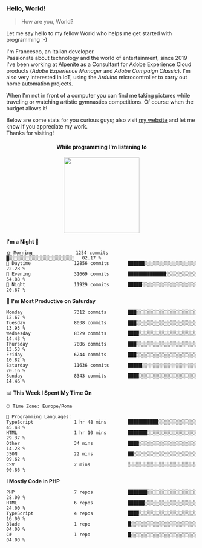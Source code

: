 ### Hello, World!

> How are you, World?

Let me say hello to my fellow World who helps me get started with programming :-)

I'm Francesco, an Italian developer.  
Passionate about technology and the world of entertainment, since 2019 I've been working at [Alpenite](https://www.alpenite.com) as a Consultant for Adobe Experience Cloud products (*Adobe Experience Manager* and *Adobe Campaign Classic*). I'm also very interested in IoT, using the *Arduino* microcontroller to carry out home automation projects.

When I'm not in front of a computer you can find me taking pictures while traveling or watching artistic gymnastics competitions. Of course when the budget allows it!

Below are some stats for you curious guys; also visit [my website](https://www.francescorega.eu) and let me know if you appreciate my work.  
Thanks for visiting!

<div align="center">
  <h4>While programming I'm listening to</h4>
  <a href="https://apps.francescorega.eu/now-playing/11147232609" target="_blank"><img src="https://apps.francescorega.eu/now-playing/11147232609" width="200"></a>
</div>

<!--START_SECTION:waka-->
**I'm a Night 🦉** 

```text
🌞 Morning                1254 commits        █░░░░░░░░░░░░░░░░░░░░░░░░   02.17 % 
🌆 Daytime                12856 commits       ██████░░░░░░░░░░░░░░░░░░░   22.28 % 
🌃 Evening                31669 commits       ██████████████░░░░░░░░░░░   54.88 % 
🌙 Night                  11929 commits       █████░░░░░░░░░░░░░░░░░░░░   20.67 % 
```
📅 **I'm Most Productive on Saturday** 

```text
Monday                   7312 commits        ███░░░░░░░░░░░░░░░░░░░░░░   12.67 % 
Tuesday                  8038 commits        ███░░░░░░░░░░░░░░░░░░░░░░   13.93 % 
Wednesday                8329 commits        ████░░░░░░░░░░░░░░░░░░░░░   14.43 % 
Thursday                 7806 commits        ███░░░░░░░░░░░░░░░░░░░░░░   13.53 % 
Friday                   6244 commits        ███░░░░░░░░░░░░░░░░░░░░░░   10.82 % 
Saturday                 11636 commits       █████░░░░░░░░░░░░░░░░░░░░   20.16 % 
Sunday                   8343 commits        ████░░░░░░░░░░░░░░░░░░░░░   14.46 % 
```


📊 **This Week I Spent My Time On** 

```text
🕑︎ Time Zone: Europe/Rome

💬 Programming Languages: 
TypeScript               1 hr 48 mins        ███████████░░░░░░░░░░░░░░   45.48 % 
HTML                     1 hr 10 mins        ███████░░░░░░░░░░░░░░░░░░   29.37 % 
Other                    34 mins             ████░░░░░░░░░░░░░░░░░░░░░   14.28 % 
JSON                     22 mins             ██░░░░░░░░░░░░░░░░░░░░░░░   09.62 % 
CSV                      2 mins              ░░░░░░░░░░░░░░░░░░░░░░░░░   00.86 % 
```

**I Mostly Code in PHP** 

```text
PHP                      7 repos             ███████░░░░░░░░░░░░░░░░░░   28.00 % 
HTML                     6 repos             ██████░░░░░░░░░░░░░░░░░░░   24.00 % 
TypeScript               4 repos             ████░░░░░░░░░░░░░░░░░░░░░   16.00 % 
Blade                    1 repo              █░░░░░░░░░░░░░░░░░░░░░░░░   04.00 % 
C#                       1 repo              █░░░░░░░░░░░░░░░░░░░░░░░░   04.00 % 
```




<!--END_SECTION:waka-->
